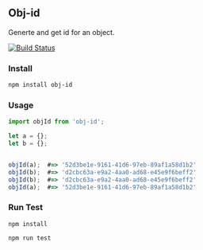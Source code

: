 ## Obj-id

Generte and get id for an object.


[![Build Status](https://travis-ci.org/fun-coder/obj-id.svg?branch=master)](https://travis-ci.org/fun-coder/obj-id)


### Install

```bash
npm install obj-id
```

### Usage

```javascript
import objId from 'obj-id';

let a = {};
let b = {};


objId(a);  #=> '52d3be1e-9161-41d6-97eb-89af1a58d1b2'
objId(b);  #=> 'd2cbc63a-e9a2-4aa0-ad68-e45e9f6beff2'
objId(b);  #=> 'd2cbc63a-e9a2-4aa0-ad68-e45e9f6beff2'
objId(a);  #=> '52d3be1e-9161-41d6-97eb-89af1a58d1b2'
```

### Run Test

```
npm install 

npm run test
```

